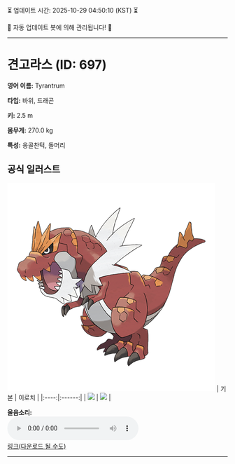 
⏳ 업데이트 시간: 2025-10-29 04:50:10 (KST) ⏳

🤖 자동 업데이트 봇에 의해 관리됩니다! 🤖

---

# 견고라스 (ID: 697)
**영어 이름:** Tyrantrum

**타입:** 바위, 드래곤

**키:** 2.5 m

**몸무게:** 270.0 kg

**특성:** 옹골찬턱, 돌머리

## 공식 일러스트
![](https://raw.githubusercontent.com/PokeAPI/sprites/master/sprites/pokemon/other/official-artwork/697.png)
| 기본 | 이로치 |
|:----:|:------:|
| <img src="http://play.pokemonshowdown.com/sprites/ani/tyrantrum.gif" width="200"> | <img src="http://play.pokemonshowdown.com/sprites/ani-shiny/tyrantrum.gif" width="200"> |

**울음소리:**<br><audio controls src="https://raw.githubusercontent.com/PokeAPI/cries/main/cries/pokemon/latest/697.ogg"></audio><br> [링크(다운로드 될 수도)](https://raw.githubusercontent.com/PokeAPI/cries/main/cries/pokemon/latest/697.ogg)


---
